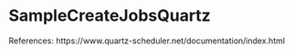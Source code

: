 # SampleCreateJobsQuartz
<p>References:  https://www.quartz-scheduler.net/documentation/index.html<p/>
